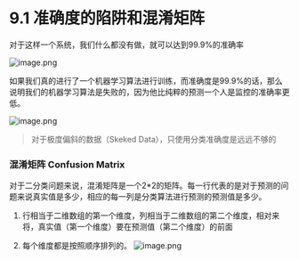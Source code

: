 # 9.1 准确度的陷阱和混淆矩阵


对于这样一个系统，我们什么都没有做，就可以达到99.9%的准确率

![image.png](https://upload-images.jianshu.io/upload_images/7220971-6e54be029fdeebbd.png?imageMogr2/auto-orient/strip%7CimageView2/2/w/1240)

如果我们真的进行了一个机器学习算法进行训练，而准确度是99.9%的话，那么说明我们的机器学习算法是失败的，因为他比纯粹的预测一个人是监控的准确率更低。

![image.png](https://upload-images.jianshu.io/upload_images/7220971-243bc27c600d53aa.png?imageMogr2/auto-orient/strip%7CimageView2/2/w/1240)




> 对于极度偏斜的数据（Skeked Data），只使用分类准确度是远远不够的


### 混淆矩阵 Confusion Matrix

对于二分类问题来说，混淆矩阵是一个2*2的矩阵。每一行代表的是对于预测的问题来说真实值是多少，相应的每一列是分类算法进行预测的预测值是多少。

1. 行相当于二维数组的第一个维度，列相当于二维数组的第二个维度，相对来将，真实值（第一个维度）要在预测值（第二个维度）的前面

1. 每个维度都是按照顺序排列的。
![image.png](https://upload-images.jianshu.io/upload_images/7220971-64ff8353cdce5a54.png?imageMogr2/auto-orient/strip%7CimageView2/2/w/1240)

